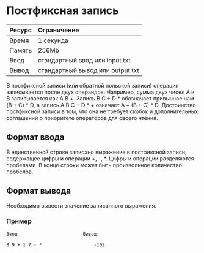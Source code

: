 # Постфиксная запись

| Ресурс | Ограничение |
| :--- | :--- |
| Время | 1 секунда |
| Память | 256Mb |
| Ввод | стандартный ввод или input.txt |
| Вывод | стандартный вывод или output.txt |

В постфиксной записи (или обратной польской записи) операция записывается после двух операндов. Например, сумма двух чисел A и B записывается как A B +. Запись B C + D * обозначает привычное нам (B + C) * D, а запись A B C + D * + означает A + (B + C) * D. Достоинство постфиксной записи в том, что она не требует скобок и дополнительных соглашений о приоритете операторов для своего чтения.
## Формат ввода
В единственной строке записано выражение в постфиксной записи, содержащее цифры и операции +, -, *. Цифры и операции разделяются пробелами. В конце строки может быть произвольное количество пробелов.
## Формат вывода
Необходимо вывести значение записанного выражения.
### Пример
```
Ввод						Вывод

8 9 + 1 7 - *					-102
```
